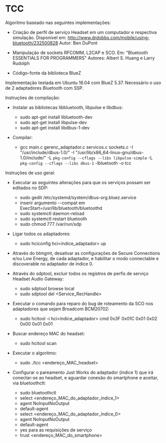 # TCC

Algoritmo baseado nas seguintes implementações:

- Criação de perfil de serviço Headset em um computador e respectiva simulação.
    Disponível em: http://www.drdobbs.com/mobile/using-bluetooth/232500828
    Autor: Ben DuPont

- Manipulação de sockets RFCOMM, L2CAP e SCO.
    Em: "Bluetooth ESSENTIALS FOR PROGRAMMERS"
    Autores: Albert S. Huang e Larry Rudolph
    
- Código-fonte da biblioteca BlueZ

Implementação testada em Ubuntu 16.04 com BlueZ 5.37.
Necessário o uso de 2 adaptadores Bluetooth com SSP.

Instruções de compilação:

- Instalar as bibliotecas libbluetooth, libpulse e libdbus:

    - sudo apt-get install libluetooth-dev
    - sudo apt-get install libpulse-dev
    - sudo apt-get install libdbus-1-dev

- Compilar:
    
    - gcc main.c gerenc_adaptador.c servicos.c sockets.c -I "/usr/include/dbus-1.0/" -I "/usr/lib/x86_64-linux-gnu/dbus-1.0/include/" -L `pkg-config --cflags --libs libpulse-simple` -L `pkg-config --cflags --libs dbus-1` -lbluetooth -o tcc

Instruções de uso geral:

- Executar as seguintes alterações para que os serviços possam ser editados no SDP:

    - sudo gedit /etc/systemd/system/dbus-org.bluez.service
    - inserir argumento --compat em ExecStart=/usr/lib/bluetooth/bluetoothd
    - sudo systemctl daemon-reload
    - sudo systemctl restart bluetooth
    - sudo chmod 777 /var/run/sdp
    
- Ligar todos os adaptadores:

    - sudo hciconfig hci<índice_adaptador> up

- Através do btmgmt, desativar as configurações de Secure Connections e/ou Low Energy, de cada adaptador,
e habilitar o modo connectable e discoverable no adaptador de índice 0.

- Através do sdptool, excluir todos os registros de perfis de serviço Headset Audio Gateway:

    - sudo sdptool browse local
    - sudo sdptool del <Service_RecHandle>

- Executar o comando para reparo do bug de roteamento da SCO nos adaptadores que sejam Broadcom BCM20702:

    - sudo hcitool -i hci<índice_adaptador> cmd 0x3F 0x01C 0x01 0x02 0x00 0x01 0x01
    
- Buscar endereço MAC do headset:

    - sudo hcitool scan
    
- Executar o algoritmo:

    - sudo ./tcc <endereço_MAC_headset>
    
- Configurar o pareamento Just Works do adaptador (índice 1) que irá conectar-se ao headset, e aguardar conexão do smartphone e aceitar, via bluetoothctl:

    - sudo bluetoothctl
    - select <endereço_MAC_do_adaptador_índice_1>
    - agent NoInputNoOutput
    - default-agent
    - select <endereço_MAC_do_adaptador_índice_0>
    - agent NoInputNoOutput
    - default-agent
    - yes para as requisições de serviço
    - trust <endereço_MAC_do_smartphone>